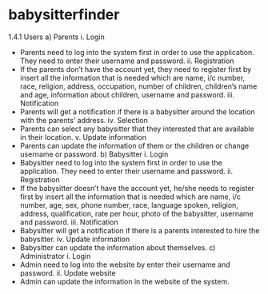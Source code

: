 # babysitterfinder

1.4.1	Users
a)	Parents
i.	Login
-	Parents need to log into the system first in order to use the application. They need to enter their username and password.
ii.	Registration
-	If the parents don’t have the account yet, they need to register first by insert all the information that is needed which are name, i/c number, race, religion, address, occupation, number of children, children’s name and age, information about children, username and password.
iii.	Notification
-	Parents will get a notification if there is a babysitter around the location with the parents’ address.
iv.	Selection
-	Parents can select any babysitter that they interested that are available in their location.
v.	Update information
-	Parents can update the information of them or the children or change username or password.
b)	Babysitter
i.	Login
-	Babysitter need to log into the system first in order to use the application. They need to enter their username and password.
ii.	Registration
-	If the babysitter doesn’t have the account yet, he/she needs to register first by insert all the information that is needed which are name, i/c number, age, sex, phone number, race, language spoken, religion, address, qualification, rate per hour, photo of the babysitter, username and password.
iii.	Notification
-	Babysitter will get a notification if there is a parents interested to hire the babysitter.
iv.	Update information
-	Babysitter can update the information about themselves.
c)	Administrator 
i.	Login
-	Admin need to log into the website by enter their username and password.
ii.	Update website
-	Admin can update the information in the website of the system.


